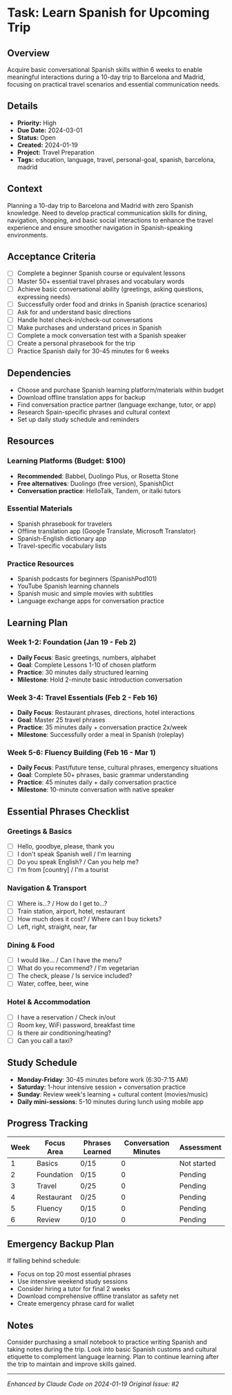 # Task: Learn Spanish for Upcoming Trip

## Overview
Acquire basic conversational Spanish skills within 6 weeks to enable meaningful interactions during a 10-day trip to Barcelona and Madrid, focusing on practical travel scenarios and essential communication needs.

## Details
- **Priority:** High
- **Due Date:** 2024-03-01
- **Status:** Open
- **Created:** 2024-01-19
- **Project:** Travel Preparation
- **Tags:** education, language, travel, personal-goal, spanish, barcelona, madrid

## Context
Planning a 10-day trip to Barcelona and Madrid with zero Spanish knowledge. Need to develop practical communication skills for dining, navigation, shopping, and basic social interactions to enhance the travel experience and ensure smoother navigation in Spanish-speaking environments.

## Acceptance Criteria
- [ ] Complete a beginner Spanish course or equivalent lessons
- [ ] Master 50+ essential travel phrases and vocabulary words
- [ ] Achieve basic conversational ability (greetings, asking questions, expressing needs)
- [ ] Successfully order food and drinks in Spanish (practice scenarios)
- [ ] Ask for and understand basic directions
- [ ] Handle hotel check-in/check-out conversations
- [ ] Make purchases and understand prices in Spanish
- [ ] Complete a mock conversation test with a Spanish speaker
- [ ] Create a personal phrasebook for the trip
- [ ] Practice Spanish daily for 30-45 minutes for 6 weeks

## Dependencies
- Choose and purchase Spanish learning platform/materials within budget
- Download offline translation apps for backup
- Find conversation practice partner (language exchange, tutor, or app)
- Research Spain-specific phrases and cultural context
- Set up daily study schedule and reminders

## Resources
### Learning Platforms (Budget: $100)
- **Recommended**: Babbel, Duolingo Plus, or Rosetta Stone
- **Free alternatives**: Duolingo (free version), SpanishDict
- **Conversation practice**: HelloTalk, Tandem, or italki tutors

### Essential Materials
- Spanish phrasebook for travelers
- Offline translation app (Google Translate, Microsoft Translator)
- Spanish-English dictionary app
- Travel-specific vocabulary lists

### Practice Resources
- Spanish podcasts for beginners (SpanishPod101)
- YouTube Spanish learning channels
- Spanish music and simple movies with subtitles
- Language exchange apps for conversation practice

## Learning Plan

### Week 1-2: Foundation (Jan 19 - Feb 2)
- **Daily Focus**: Basic greetings, numbers, alphabet
- **Goal**: Complete Lessons 1-10 of chosen platform
- **Practice**: 30 minutes daily structured learning
- **Milestone**: Hold 2-minute basic introduction conversation

### Week 3-4: Travel Essentials (Feb 2 - Feb 16)
- **Daily Focus**: Restaurant phrases, directions, hotel interactions
- **Goal**: Master 25 travel phrases
- **Practice**: 35 minutes daily + conversation practice 2x/week
- **Milestone**: Successfully order a meal in Spanish (roleplay)

### Week 5-6: Fluency Building (Feb 16 - Mar 1)
- **Daily Focus**: Past/future tense, cultural phrases, emergency situations
- **Goal**: Complete 50+ phrases, basic grammar understanding
- **Practice**: 45 minutes daily + daily conversation practice
- **Milestone**: 10-minute conversation with native speaker

## Essential Phrases Checklist
### Greetings & Basics
- [ ] Hello, goodbye, please, thank you
- [ ] I don't speak Spanish well / I'm learning
- [ ] Do you speak English? / Can you help me?
- [ ] I'm from [country] / I'm a tourist

### Navigation & Transport
- [ ] Where is...? / How do I get to...?
- [ ] Train station, airport, hotel, restaurant
- [ ] How much does it cost? / Where can I buy tickets?
- [ ] Left, right, straight, near, far

### Dining & Food
- [ ] I would like... / Can I have the menu?
- [ ] What do you recommend? / I'm vegetarian
- [ ] The check, please / Is service included?
- [ ] Water, coffee, beer, wine

### Hotel & Accommodation
- [ ] I have a reservation / Check in/out
- [ ] Room key, WiFi password, breakfast time
- [ ] Is there air conditioning/heating?
- [ ] Can you call a taxi?

## Study Schedule
- **Monday-Friday**: 30-45 minutes before work (6:30-7:15 AM)
- **Saturday**: 1-hour intensive session + conversation practice
- **Sunday**: Review week's learning + cultural content (movies/music)
- **Daily mini-sessions**: 5-10 minutes during lunch using mobile app

## Progress Tracking
| Week | Focus Area | Phrases Learned | Conversation Minutes | Assessment |
|------|------------|----------------|---------------------|------------|
| 1 | Basics | 0/15 | 0 | Not started |
| 2 | Foundation | 0/15 | 0 | Pending |
| 3 | Travel | 0/25 | 0 | Pending |
| 4 | Restaurant | 0/25 | 0 | Pending |
| 5 | Fluency | 0/15 | 0 | Pending |
| 6 | Review | 0/10 | 0 | Pending |

## Emergency Backup Plan
If falling behind schedule:
- Focus on top 20 most essential phrases
- Use intensive weekend study sessions
- Consider hiring a tutor for final 2 weeks
- Download comprehensive offline translator as safety net
- Create emergency phrase card for wallet

## Notes
Consider purchasing a small notebook to practice writing Spanish and taking notes during the trip. Look into basic Spanish customs and cultural etiquette to complement language learning. Plan to continue learning after the trip to maintain and improve skills gained.

---
*Enhanced by Claude Code on 2024-01-19*
*Original Issue: #2*